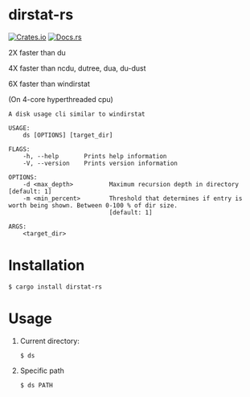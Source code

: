 # dirstat-rs

[![Crates.io](https://img.shields.io/crates/v/dirstat-rs.svg)](https://crates.io/crates/dirstat-rs)
[![Docs.rs](https://docs.rs/dirstat-rs/badge.svg)](https://docs.rs/dirstat-rs/)

2X faster than du

4X faster than ncdu, dutree, dua, du-dust

6X faster than windirstat


(On 4-core hyperthreaded cpu)


    A disk usage cli similar to windirstat

    USAGE:
        ds [OPTIONS] [target_dir]

    FLAGS:
        -h, --help       Prints help information
        -V, --version    Prints version information

    OPTIONS:
        -d <max_depth>          Maximum recursion depth in directory [default: 1]
        -m <min_percent>        Threshold that determines if entry is worth being shown. Between 0-100 % of dir size.
                                [default: 1]

    ARGS:
        <target_dir>
        
        
# Installation

    $ cargo install dirstat-rs

# Usage

 1. Current directory:
    
        $ ds
    
 2. Specific path
 
        $ ds PATH
    
    
    
